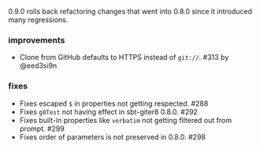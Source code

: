 0.9.0 rolls back refactoring changes that went into 0.8.0 since it introduced many regressions.

### improvements

- Clone from GitHub defaults to HTTPS instead of `git://`. #313 by @eed3si9n

### fixes

- Fixes escaped `$` in properties not getting respected. #288
- Fixes `g8Test` not having effect in sbt-giter8 0.8.0. #292
- Fixes built-in properties like `verbatim` not getting filtered out from prompt. #299
- Fixes order of parameters is not preserved in 0.8.0. #298
